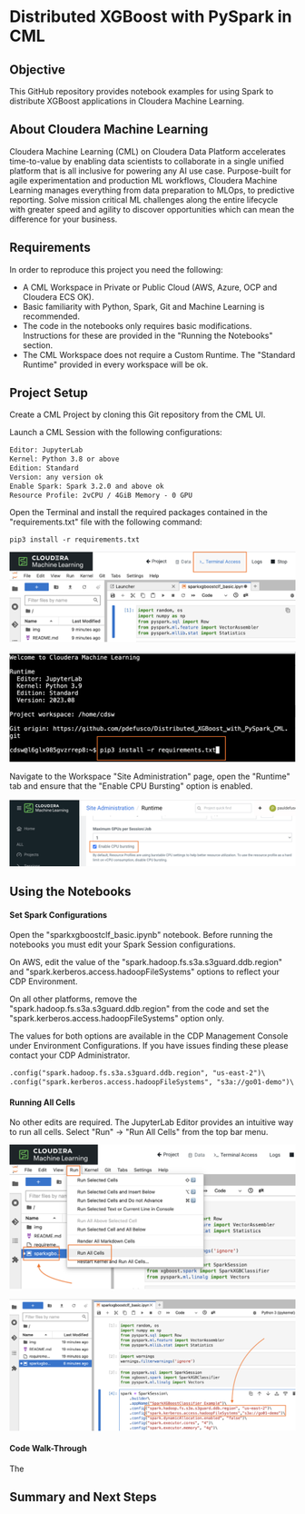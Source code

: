 # Distributed XGBoost with PySpark in CML

## Objective

This GitHub repository provides notebook examples for using Spark to distribute XGBoost applications in Cloudera Machine Learning.

## About Cloudera Machine Learning

Cloudera Machine Learning (CML) on Cloudera Data Platform accelerates time-to-value by enabling data scientists to collaborate in a single unified platform that is all inclusive for powering any AI use case. Purpose-built for agile experimentation and production ML workflows, Cloudera Machine Learning manages everything from data preparation to MLOps, to predictive reporting. Solve mission critical ML challenges along the entire lifecycle with greater speed and agility to discover opportunities which can mean the difference for your business.

## Requirements

In order to reproduce this project you need the following:

* A CML Workspace in Private or Public Cloud (AWS, Azure, OCP and Cloudera ECS OK).
* Basic familiarity with Python, Spark, Git and Machine Learning is recommended.
* The code in the notebooks only requires basic modifications. Instructions for these are provided in the "Running the Notebooks" section.
* The CML Workspace does not require a Custom Runtime. The "Standard Runtime" provided in every workspace will be ok.

## Project Setup

Create a CML Project by cloning this Git repository from the CML UI.

Launch a CML Session with the following configurations:

```
Editor: JupyterLab
Kernel: Python 3.8 or above
Edition: Standard
Version: any version ok
Enable Spark: Spark 3.2.0 and above ok
Resource Profile: 2vCPU / 4GiB Memory - 0 GPU
```

Open the Terminal and install the required packages contained in the "requirements.txt" file with the following command:

```
pip3 install -r requirements.txt
```

![alt text](img/cml_terminal.png)

![alt text](img/cml_terminal_2.png)

Navigate to the Workspace "Site Administration" page, open the "Runtime" tab and ensure that the "Enable CPU Bursting" option is enabled.

![alt text](img/site_admin.png)

## Using the Notebooks

#### Set Spark Configurations

Open the "sparkxgboostclf_basic.ipynb" notebook. Before running the notebooks you must edit your Spark Session configurations.

On AWS, edit the value of the "spark.hadoop.fs.s3a.s3guard.ddb.region" and "spark.kerberos.access.hadoopFileSystems" options to reflect your CDP Environment.

On all other platforms, remove the "spark.hadoop.fs.s3a.s3guard.ddb.region" from the code and set the "spark.kerberos.access.hadoopFileSystems" option only.

The values for both options are available in the CDP Management Console under Environment Configurations. If you have issues finding these please contact your CDP Administrator.   

```
.config("spark.hadoop.fs.s3a.s3guard.ddb.region", "us-east-2")\
.config("spark.kerberos.access.hadoopFileSystems", "s3a://go01-demo")\
```

#### Running All Cells

No other edits are required. The JupyterLab Editor provides an intuitive way to run all cells. Select "Run" -> "Run All Cells" from the top bar menu.

![alt text](img/notebook_1.png)

![alt text](img/notebook_2.png)

#### Code Walk-Through

The 


## Summary and Next Steps
